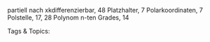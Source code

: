 partiell nach xkdifferenzierbar, 48
Platzhalter, 7
Polarkoordinaten, 7
Polstelle, 17, 28
Polynom n-ten Grades, 14

   Tags & Topics:
   